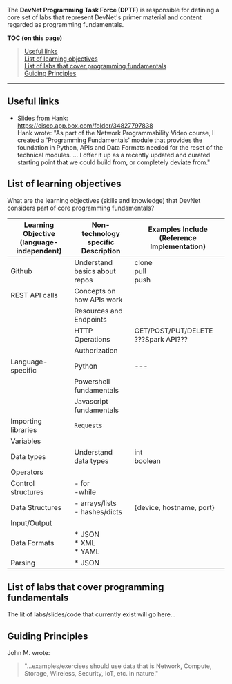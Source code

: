 The **DevNet Programming Task Force (DPTF)** is responsible for defining a core set of labs that represent DevNet's primer material and content regarded as programming fundamentals.

**TOC (on this page)<br>**
  >  [Useful links](#useful-links)<br>
  [List of learning objectives](#list-of-learning-objectives)<br>
  [List of labs that cover programming fundamentals](#list-of-labs-that-cover-programming-fundamentals)<br>
  [Guiding Principles](#guiding-principles)

***

## Useful links

  - Slides from Hank:<br>
    https://cisco.app.box.com/folder/34827797838<br>
    Hank wrote: "As part of the Network Programmability Video course, I created a 'Programming Fundamentals' module that provides the foundation in Python, APIs and Data Formats needed for the reset of the technical modules. ... I offer it up as a recently updated and curated starting point that we could build from, or completely deviate from."


## List of learning objectives

What are the learning objectives (skills and knowledge) that DevNet considers part of core programming fundamentals?

| Learning Objective (language-independent) | Non-technology specific Description  | Examples Include (Reference Implementation) |
| ------------------ | --------------------- | ---- |
| Github             | Understand basics about repos | clone<br>pull<br>push |
| REST API calls     | Concepts on how APIs work|   |
|                    | Resources and Endpoints |   |
|                    | HTTP Operations  | GET/POST/PUT/DELETE  ???Spark API??? |
|                    | Authorization |   |
| Language-specific | Python | ---| fundamentals |   |
|                   | Powershell fundamentals |   |
|                   | Javascript fundamentals |   |
| Importing libraries | `Requests`  |   |
| Variables|   |   |
| Data types | Understand data types |  int<br>boolean  |
| Operators  |   |   |
| Control structures  |  - for<br>  -while   |   |
| Data Structures  |   - arrays/lists<br>  - hashes/dicts |   {device, hostname, port}  |
| Input/Output  |   |   |
| Data Formats  |* JSON<br>* XML<br>* YAML   |   |
| Parsing  |* JSON |   |





## List of labs that cover programming fundamentals

The lit of labs/slides/code that currently exist will go here...



## Guiding Principles

John M. wrote:
> "...examples/exercises should use data that is Network, Compute, Storage, Wireless, Security, IoT, etc. in nature."